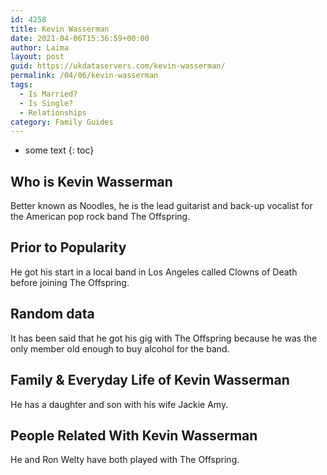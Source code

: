 ```yaml
---
id: 4258
title: Kevin Wasserman
date: 2021-04-06T15:36:59+00:00
author: Laima
layout: post
guid: https://ukdataservers.com/kevin-wasserman/
permalink: /04/06/kevin-wasserman
tags:
  - Is Married?
  - Is Single?
  - Relationships
category: Family Guides
---
```


* some text
{: toc}


## Who is Kevin Wasserman
                  
                  
                  
Better known as Noodles, he is the lead guitarist and back-up vocalist for the American pop rock band The Offspring.
                  
              
            
              
            
                
                
                
## Prior to Popularity
                  
                  
                  
He got his start in a local band in Los Angeles called Clowns of Death before joining The Offspring.
                  
              
            
              
            
                
                
                
## Random data
                  
                  
                  
It has been said that he got his gig with The Offspring because he was the only member old enough to buy alcohol for the band.
                  
              
            
              
            
                
                
                
## Family & Everyday Life of Kevin Wasserman
                  
                  
                  
He has a daughter and son with his wife Jackie Amy.
                  
              
            
              
            
                
                
                
## People Related With Kevin Wasserman
                  
                  
                  
He and Ron Welty have both played with The Offspring.
                  
              
            
              
            
                
              
            
              
              
            
            
              
            
          
          
          